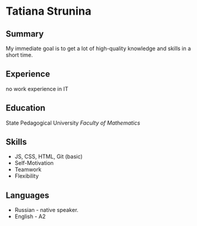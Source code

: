 # Tatiana Strunina

## Summary
My immediate goal is to get a lot of high-quality knowledge and skills in a short time.

## Experience
no work experience in IT

## Education
State Pedagogical University 
*Faculty of Mathematics*

## Skills
- JS, CSS, HTML, Git (basic)
- Self-Motivation
- Teamwork
- Flexibility

## Languages
- Russian - native speaker.
- English - A2
